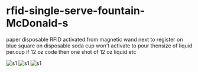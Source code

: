 # rfid-single-serve-fountain-McDonald-s
paper disposable RFID activated from magnetic wand next to register on blue square on disposable soda cup
won't activate to pour thensize of liquid per.cup if 12 oz code then one shot of 12 oz liquid etc

![s1](https://raw.githubusercontent.com/c4pt000/rfid-single-serve-fountain-McDonald-s/main/IMG_20220227_090055334~2.jpg)
![s1](https://github.com/c4pt000/rfid-single-serve-fountain-McDonald-s/raw/main/Screenshot_20220227-091039-187.png)
![s1](https://raw.githubusercontent.com/c4pt000/rfid-single-serve-fountain-McDonald-s/main/Screenshot_20220227-091840-957~3.png)
